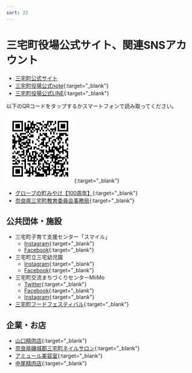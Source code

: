 ```yaml
---
sort: 22
---
```


# 三宅町役場公式サイト、関連SNSアカウント
- [三宅町公式サイト](https://www.town.miyake.lg.jp/)
- [三宅町役場公式note](https://miyake-town.note.jp){:target="_blank"}
- [三宅町役場公式LINE](https://line.me/R/ti/p/%40418wdvsx){:target="_blank"}  

以下のQRコードをタップするかスマートフォンで読み取ってください。

[![三宅町役場公式LINE](/assets/images/sns/LINE.png)](https://line.me/R/ti/p/%40418wdvsx){:target="_blank"}

- [グローブの町みやけ【100周年】](https://www.instagram.com/glovetownmiyake2021/){:target="_blank"}
- [奈良県三宅町教育委員会事務局](https://www.instagram.com/miyake_wanwan/){:target="_blank"}

## 公共団体・施設
- 三宅町子育て支援センター「スマイル」
  - [Instagram](https://www.instagram.com/miyakesmile/){:target="_blank"}
  - [Facebook](https://www.facebook.com/miyakesmile/){:target="_blank"}
- 三宅町立三宅幼児園
  - [Instagram](https://www.instagram.com/miyakeyoujien/){:target="_blank"}
  - [Facebook](https://www.facebook.com/miyakeyoujien/){:target="_blank"}
- 三宅町交流まちづくりセンターMiiMo
  - [Twitter](https://twitter.com/MiimoMiyake){:target="_blank"}
  - [Facebook](https://www.facebook.com/town.miyake.fukugo/){:target="_blank"}
  - [Instagram](https://www.instagram.com/miimo_miyake/){:target="_blank"}
- [三宅町フードフェスティバル](https://www.instagram.com/miyakefood/){:target="_blank"}

## 企業・お店
- [山口精肉店](https://www.instagram.com/meatshop_yamaguchi/){:target="_blank"}
- [奈良県磯城郡三宅町ネイルサロン](https://www.instagram.com/nailroomchouchou/){:target="_blank"}
- [アミュール美容室](https://www.instagram.com/amule0710/){:target="_blank"}
- [中尾精肉店](https://www.instagram.com/taizo371127/){:target="_blank"}

